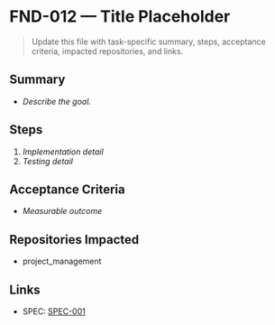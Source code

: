 # FND-012 — Title Placeholder

> Update this file with task-specific summary, steps, acceptance criteria, impacted repositories, and links.

## Summary
- _Describe the goal._

## Steps
1. _Implementation detail_
2. _Testing detail_

## Acceptance Criteria
- _Measurable outcome_

## Repositories Impacted
- project_management

## Links
- SPEC: [SPEC-001](../../SPECS/SPEC-001_TASK_DETAILING_FOR_JUNIOR_ENGINEERS.md)
